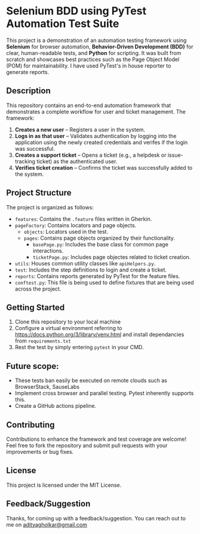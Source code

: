 # Selenium BDD using PyTest Automation Test Suite

This project is a demonstration of an automation testing framework using **Selenium** for browser automation, **Behavior-Driven Development (BDD)** for clear, human-readable tests, and **Python** for scripting. It was built from scratch and showcases best practices such as the Page Object Model (POM) for maintainability.
I have used PyTest's in house reporter to generate reports.

## Description
This repository contains an end-to-end automation framework that demonstrates a complete workflow for user and ticket management. The framework:
1. **Creates a new user** – Registers a user in the system.
2. **Logs in as that user** – Validates authentication by logging into the application using the newly created credentials and verifes if the login was successful.
3. **Creates a support ticket** – Opens a ticket (e.g., a helpdesk or issue-tracking ticket) as the authenticated user.
4. **Verifies ticket creation** – Confirms the ticket was successfully added to the system.


## Project Structure
The project is organized as follows:
- `features`: Contains the `.feature` files written in Gherkin.
- `pageFactory`: Contains locators and page objects.
  -  `objects`: Locators used in the test.
  -  `pages`: Contains page objects organized by their functionality.
      -  `basePage.py`: Includes the base class for common page interactions.
      -  `ticketPage.py`: Includes page objectes related to ticket creation.
- `utils`: Houses common utility classes like `apiHelpers.py`.
- `test`: Includes the step definitions to login and create a ticket.
- `reports`: Contains reports generated by PyTest for the feature files.
- `conftest.py`: This file is being used to define fixtures that are being used across the project.

## Getting Started
1. Clone this repository to your local machine
2. Configure a virtual environment referring to https://docs.python.org/3/library/venv.html and install dependancies from `requirements.txt`
3. Rest the test by simply entering `pytest` in your CMD.

## Future scope:
- These tests ban easily be executed on remote clouds such as BrowserStack, SauseLabs
- Implement cross browser and parallel testing. Pytest inherently supports this.
- Create a GitHub actions pipeline. 
 
## Contributing
Contributions to enhance the framework and test coverage are welcome! Feel free to fork the repository and submit pull requests with your improvements or bug fixes.

## License
This project is licensed under the MIT License.

## Feedback/Suggestion
Thanks, for coming up with a feedback/suggestion. You can reach out to me on adityagholkar@gmail.com 

